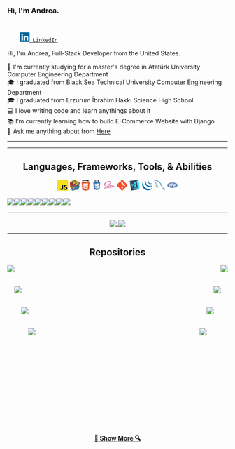 
### Hi, I'm Andrea.

#####
  <code>
    <a href="https://www.linkedin.com/in/andreajasper/" title="LinkedIn Profile"><img width="22" src="https://github.com/andreajasper/andreajasper/blob/master/images/linkedin.svg"> LinkedIn</a></code>
    <br/>
  <!-- <code><a href="https://www.hackerrank.com/zumrudu_anka" title="HackerRank Profile"><img width="22" src="https://github.com/andreajasper/andreajasper/blob/master/images/hackerrank.png"> HackerRank</a></code>
  <code><a href="https://stackoverflow.com/users/12578260/osman-durdag" title="Stack Overflow Profile"><img width="22" src="https://github.com/andreajasper/andreajasper/blob/master/images/stackoverflow.svg"> Stack Overflow</a></code>
  <code><a href="https://www.instagram.com/osman__durdag/" title="Instagram Profile"><img width="22" src="https://github.com/andreajasper/andreajasper/blob/master/images/instagram.svg"> Instagram</a></code> -->

  Hi, I'm Andrea, Full-Stack Developer from the United States.

  🔬 I'm currently studying for a master's degree in Atatürk University Computer Engineering Department</br>
  🎓 I graduated from Black Sea Technical University Computer Engineering Department</br>
  🎓 I graduated from Erzurum İbrahim Hakkı Science High School</br>
  💻 I love writing code and learn anythings about it</br>
  📚 I’m currently learning how to build E-Commerce Website with Django</br>
  💬 Ask me anything about from <a href="https://github.com/andreajasper/andreajasper/issues" title="Issues">Here</a></br>


---

<!--START_SECTION:activity-->

---

<h2 align="center">Languages, Frameworks, Tools, & Abilities</h2>

<p align="center">
  <!-- <code><img title="C" height="25" src="https://github.com/andreajasper/andreajasper/blob/master/images/c.svg"></code>
  <code><img title="C++" height="25" src="https://github.com/andreajasper/andreajasper/blob/master/images/cpp.svg"></code>
  <code><img title="C#" height="25" src="https://github.com/andreajasper/andreajasper/blob/master/images/cSharp.svg"></code>
  <code><img title="Python" height="25" src="https://github.com/andreajasper/andreajasper/blob/master/images/python-original.svg"></code>
  <code><img title="Django" height="25" src="https://github.com/andreajasper/andreajasper/blob/master/images/django.png"></code> -->
  <code><img title="Javascript" height="25" src="https://github.com/andreajasper/andreajasper/blob/master/images/javascript.svg"></code>
  <code><img title="Problem Solving" height="25" src="https://github.com/andreajasper/andreajasper/blob/master/images/problemSolving.png"></code>
  <code><img title="HTML5" height="25" src="https://github.com/andreajasper/andreajasper/blob/master/images/html5.svg"></code>
  <code><img title="CSS" height="25" src="https://github.com/andreajasper/andreajasper/blob/master/images/css.svg"></code>
  <code><img title="SASS" height="25" src="https://github.com/andreajasper/andreajasper/blob/master/images/sass.svg"></code>
  <!-- <code><img title="Gulp" height="25" src="https://github.com/andreajasper/andreajasper/blob/master/images/gulp.svg"></code>
  <code><img title="React" height="25" src="https://github.com/andreajasper/andreajasper/blob/master/images/react-original.svg"></code>
  <code><img title="Redux" height="25" src="https://github.com/andreajasper/andreajasper/blob/master/images/redux.svg"></code>
  <code><img title="AngularJS" height="25" src="https://github.com/andreajasper/andreajasper/blob/master/images/angularjs.png"></code> -->
  <code><img title="Git" height="25" src="https://github.com/andreajasper/andreajasper/blob/master/images/git-original.svg"></code>
  <!-- <code><img title=".NetCore" height="25" src="https://github.com/andreajasper/andreajasper/blob/master/images/dotnetcore.svg"></code> -->
  <!-- <code><img title="PostgreSQL" height="25" src="https://github.com/andreajasper/andreajasper/blob/master/images/postgresql.svg"></code> -->
  <code><img title="Visual Studio Code" height="25" src="https://github.com/andreajasper/andreajasper/blob/master/images/vscode.png"></code>
  <!-- <code><img title="Microsoft Visual Studio" height="25" src="https://github.com/andreajasper/andreajasper/blob/master/images/visualstudio.png"></code> -->
  <code><img title="JQuery" height="25" src="https://github.com/andreajasper/andreajasper/blob/master/images/jquery-original.svg"></code>
  <!-- <code><img title="Java" height="25" src="https://github.com/andreajasper/andreajasper/blob/master/images/java-original.svg"></code> -->
  <!-- <code><img title="JSON" height="25" src="https://github.com/andreajasper/andreajasper/blob/master/images/json.svg"></code> -->
  <!-- <code><img title="Unity" height="25" src="https://github.com/andreajasper/andreajasper/blob/master/images/unity3d.svg"></code>
  <code><img title="Android" height="25" src="https://github.com/andreajasper/andreajasper/blob/master/images/android.svg"></code>
  <code><img title="GitHub" height="25" src="https://github.com/andreajasper/andreajasper/blob/master/images/github.svg"></code> -->
  <code><img title="MySQL" height="25" src="https://github.com/andreajasper/andreajasper/blob/master/images/mysql.svg"></code>
  <!-- <code><img title="npm" height="25" src="https://github.com/andreajasper/andreajasper/blob/master/images/npm.svg"></code> -->
  <code><img title="PHP" height="25" src="https://github.com/andreajasper/andreajasper/blob/master/images/php.svg"></code>
  <!-- <code><img title="Flask" height="25" src="https://github.com/andreajasper/andreajasper/blob/master/images/flask.png"></code> -->
</p>

<img src="https://img.shields.io/badge/Ruby_on_Rails-CC0000?style=for-the-badge&logo=ruby-on-rails&logoColor=white"/><img src="	https://img.shields.io/badge/jQuery-0769AD?style=for-the-badge&logo=jquery&logoColor=white" /><img src="https://img.shields.io/badge/JavaScript-F7DF1E?style=for-the-badge&logo=javascript&logoColor=black"/><img src="https://img.shields.io/badge/HTML5-E34F26?style=for-the-badge&logo=html5&logoColor=white"/><img src="https://img.shields.io/badge/CSS3-1572B6?style=for-the-badge&logo=css3&logoColor=white"/><img src="https://img.shields.io/badge/Ruby-CC342D?style=for-the-badge&logo=ruby&logoColor=white"/><img src="https://img.shields.io/badge/Bootstrap-563D7C?style=for-the-badge&logo=bootstrap&logoColor=white"/><img src="https://img.shields.io/badge/SQLite-07405E?style=for-the-badge&logo=sqlite&logoColor=white"/><img src="https://img.shields.io/badge/Visual_Studio_Code-0078D4?style=for-the-badge&logo=visual%20studio%20code&logoColor=white" /><img srct="https://img.shields.io/badge/Git-F05032?style=for-the-badge&logo=git&logoColor=white" />

<hr>

<p align=center>
  <a href="https://github.com/andreajasper/github-readme-stats" title="Go to Source">
    <img height=175 align="center" src="https://github-readme-stats.vercel.app/api?username=andreajasper&show_icons=true&theme=gotham">
  </a>
  <a href="https://github.com/andreajasper/github-readme-stats">
  <img height=175 align="center" src="https://github-readme-stats.vercel.app/api/top-langs/?username=andreajasper&hide=c%23,powershell,java&title_color=2aa889&text_color=99d1ce&icon_color=2bbc8a&bg_color=0c1014&langs_count=8&layout=compact" />
  </a>
</p>

<hr>

<h2 align="center">Repositories</h2>

<p width="100%" align="center">
  <a align="left" href="https://github.com/andreajasper/Algorithms" title="Algorithms"><img align="left" height="115" src="https://github-readme-stats.vercel.app/api/pin/?username=andreajasper&repo=Algorithms&theme=gotham"></a><a align="right" href="https://github.com/andreajasper/DataStructures" title="Data Structures"><img align="right" height="115" src="https://github-readme-stats.vercel.app/api/pin/?username=andreajasper&repo=DataStructures&theme=gotham"></a>
</p>
<br><br>
<p width="100%" align="center">
  <a align="left" href="https://github.com/andreajasper/Turkce-Heceleme-CPP" title="Turkce-Heceleme-CPP"><img align="left" height="115" src="https://github-readme-stats.vercel.app/api/pin/?username=andreajasper&repo=Turkce-Heceleme-CPP&theme=gotham"></a>
  <a align="right" href="https://github.com/andreajasper/CopyMoveForgeryDetectionWithDCT" title="Copy&Move Forgery Detection With DCT"><img align="right" height="115" src="https://github-readme-stats.vercel.app/api/pin/?username=andreajasper&repo=CopyMoveForgeryDetectionWithDCT&theme=gotham"></a>
</p>
<br><br>
<p width="100%" align="center">
  <a align="left" href="https://github.com/andreajasper/cpp-openmp-needleman-wunsch" title="Needleman Wunsch Algorithm With OpenMP"><img align="left" height="115" src="https://github-readme-stats.vercel.app/api/pin/?username=andreajasper&repo=cpp-openmp-needleman-wunsch&theme=gotham"></a>
  <a align="right" href="https://github.com/andreajasper/cpp-artificial-neural-networks" title="Artificial Neural Networks"><img align="right" height="115" src="https://github-readme-stats.vercel.app/api/pin/?username=andreajasper&repo=cpp-artificial-neural-networks&theme=gotham"></a>
</p>
<br><br>
<p width="100%" align="center">
  <a align="left" href="https://github.com/andreajasper/javascript-minesweeper" title="Minesweeper"><img align="left" height="115" src="https://github-readme-stats.vercel.app/api/pin/?username=andreajasper&repo=javascript-minesweeper&theme=gotham"></a>
  <a align="right" href="https://github.com/andreajasper/KTU-TraditionalComputerOlympics-2019" title="KTU Traditional Computer Olympics 2019-2020"><img align="right" height="115" src="https://github-readme-stats.vercel.app/api/pin/?username=andreajasper&repo=KTU-TraditionalComputerOlympics-2019&theme=gotham"></a>
</p>
<br><br><br><br><br><br><br><br><br><br><br><br><br>
<h4 align="center">
  <a href=https://github.com/andreajasper?tab=repositories" title="Show Repositories">🔎 Show More 🔍</a>
</h4>


<!--
**andreajasper/andreajasper** is a ✨ _special_ ✨ repository because its `README.md` (this file) appears on your GitHub profile.

Here are some ideas to get you started:

- 🔭 I’m currently working on ...
- 🌱 I’m currently learning ...
- 👯 I’m looking to collaborate on ...
- 🤔 I’m looking for help with ...
- 💬 Ask me about ...
- 📫 How to reach me: ...
- 😄 Pronouns: ...
- ⚡ Fun fact: ...


Notes: If you want use this readme, firstly star it please. If you can't align your repositories like this, please change your repository desription to shorter than now. Maybe 4 or 5 word will be good.


-->
